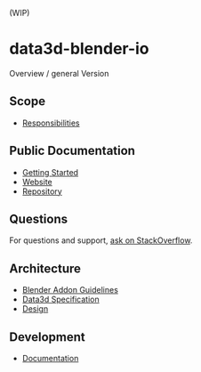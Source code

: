 (WIP)

# data3d-blender-io
Overview / general
Version

## Scope
* [Responsibilities](docs/responsibilities.md)

## Public Documentation
* [Getting Started](docs/getting-started.md)
* [Website](https://github.com/archilogic-com/data3d-blender-io)
* [Repository](https://github.com/archilogic-com/data3d-blender-io)

## Questions
For questions and support, [ask on StackOverflow](https://stackoverflow.com/questions/ask/?tags=blender,%20archilogic).

## Architecture
* [Blender Addon Guidelines](https://wiki.blender.org/index.php/Dev:Py/Scripts/Guidelines/Addons)
* [Data3d Specification](https://github.com/archilogic-com/base-format/wiki/Data3d-Specifications)
* [Design](docs/design.md)

## Development
* [Documentation](docs/documentation.md)
